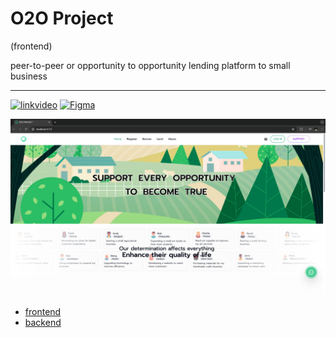 # O2O Project
(frontend)   

peer-to-peer or opportunity to opportunity lending platform to small business

---
[![linkvideo](https://img.shields.io/badge/Watch-Video-red?logo=youtube)](https://drive.google.com/file/d/1C7swNxf8N-4HyrCv2a0F_6uMcsaN_wze/view?usp=drive_link) [![Figma](https://img.shields.io/badge/Figma-Design-blue?logo=figma)](https://www.figma.com/design/1Ouaz0a9aK67HJkwLVG9yo/O2O-Project?node-id=0-1&t=ckgzmrYSVuBM0NFr-1)  

![Screenshot](./src/assets/images/screenshot/Screenshot05.png)

- [frontend](https://github.com/chaithawat21/o2o-frontend)  
- [backend](https://github.com/chaithawat21/o2o-backend)  
